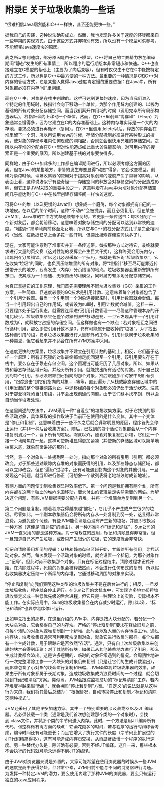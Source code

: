 # 附录E 关于垃圾收集的一些话


“很难相信Java居然能和C++一样快，甚至还能更快一些。”

据我自己的实践，这种说法确实成立。然而，我也发现许多关于速度的怀疑都来自一些早期的实现方式。由于这些方式并非特别有效，所以没有一个模型可供参考，不能解释Java速度快的原因。

我之所以想到速度，部分原因是由于C++模型。C++将自己的主要精力放在编译期间“静态”发生的所有事情上，所以程序的运行期版本非常短小和快速。C++也直接建立在C模型的基础上（主要为了向后兼容），但有时仅仅由于它在C中能按特定的方式工作，所以也是C++中最方便的一种方法。最重要的一种情况是C和C++对内存的管理方式，它是某些人觉得Java速度肯定慢的重要依据：在Java中，所有对象都必须在内存“堆”里创建。

而在C++中，对象是在栈中创建的。这样可达到更快的速度，因为当我们进入一个特定的作用域时，栈指针会向下移动一个单位，为那个作用域内创建的、以栈为基础的所有对象分配存储空间。而当我们离开作用域的时候（调用完毕所有局部构造器后），栈指针会向上移动一个单位。然而，在C++里创建“内存堆”（Heap）对象通常会慢得多，因为它建立在C的内存堆基础上。这种内存堆实际是一个大的内存池，要求必须进行再循环（复用）。在C++里调用delete以后，释放的内存会在堆里留下一个洞，所以再调用new的时候，存储分配机制必须进行某种形式的搜索，使对象的存储与堆内任何现成的洞相配，否则就会很快用光堆的存储空间。之所以内存堆的分配会在C++里对性能造成如此重大的性能影响，对可用内存的搜索正是一个重要的原因。所以创建基于栈的对象要快得多。

同样地，由于C++如此多的工作都在编译期间进行，所以必须考虑这方面的因素。但在Java的某些地方，事情的发生却要显得“动态”得多，它会改变模型。创建对象的时候，垃圾收集器的使用对于提高对象创建的速度产生了显著的影响。从表面上看，这种说法似乎有些奇怪——存储空间的释放会对存储空间的分配造成影响，但它正是JVM采取的重要手段之一，这意味着在Java中为堆对象分配存储空间几乎能达到与C++中在栈里创建存储空间一样快的速度。

可将C++的堆（以及更慢的Java堆）想象成一个庭院，每个对象都拥有自己的一块地皮。在以后的某个时间，这种“不动产”会被抛弃，而且必须复用。但在某些JVM里，Java堆的工作方式却是颇有不同的。它更象一条传送带：每次分配了一个新对象后，都会朝前移动。这意味着对象存储空间的分配可以达到非常快的速度。“堆指针”简单地向前移至处女地，所以它与C++的栈分配方式几乎是完全相同的（当然，在数据记录上会多花一些开销，但要比搜索存储空间快多了）。

现在，大家可能注意到了堆事实并非一条传送带。如按那种方式对待它，最终就要求进行大量的页交换（这对性能的发挥会产生巨大干扰），这样终究会用光内存，出现内存分页错误。所以这儿必须采取一个技巧，那就是著名的“垃圾收集器”。它在收集“垃圾”的同时，也负责压缩堆里的所有对象，将“堆指针”移至尽可能靠近传送带开头的地方，远离发生（内存）分页错误的地点。垃圾收集器会重新安排所有东西，使其成为一个高速、无限自由的堆模型，同时游刃有余地分配存储空间。

为真正掌握它的工作原理，我们首先需要理解不同垃圾收集器（GC）采取的工作方案。一种简单、但速度较慢的GC技术是引用计数。这意味着每个对象都包含了一个引用计数器。每当一个引用同一个对象连接起来时，引用计数器就会增值。每当一个引用超出自己的作用域，或者设为null时，引用计数就会减值。这样一来，只要程序处于运行状态，就需要连续进行引用计数管理——尽管这种管理本身的开销比较少。垃圾收集器会在整个对象列表中移动巡视，一旦它发现其中一个引用计数成为0，就释放它占据的存储空间。但这样做也有一个缺点：若对象相互之间进行循环引用，那么即使引用计数不是0，仍有可能属于应收掉的“垃圾”。为了找出这种自引用的组，要求垃圾收集器进行大量额外的工作。引用计数属于垃圾收集的一种类型，但它看起来并不适合在所有JVM方案中采用。

在速度更快的方案里，垃圾收集并不建立在引用计数的基础上。相反，它们基于这样一个原理：所有非死锁的对象最终都肯定能回溯至一个引用，该引用要么存在于栈中，要么存在于静态存储空间。这个回溯链可能经历了几层对象。所以，如果从栈和静态存储区域开始，并经历所有引用，就能找出所有活动的对象。对于自己找到的每个引用，都必须跟踪到它指向的那个对象，然后跟随那个对象中的所有引用，“跟踪追击”到它们指向的对象……等等，直到遍历了从栈或静态存储区域中的引用发起的整个链接网路为止。中途移经的每个对象都必须仍处于活动状态。注意对于那些特殊的自引用组，并不会出现前述的问题。由于它们根本找不到，所以会自动当作垃圾处理。

在这里阐述的方法中，JVM采用一种“自适应”的垃圾收集方案。对于它找到的那些活动对象，具体采取的操作取决于当前正在使用的是什么变体。其中一个变体是“停止和复制”。这意味着由于一些不久之后就会非常明显的原因，程序首先会停止运行（并非一种后台收集方案）。随后，已找到的每个活动对象都会从一个内存堆复制到另一个，留下所有的垃圾。除此以外，随着对象复制到新堆，它们会一个接一个地聚焦在一起。这样可使新堆显得更加紧凑（并使新的存储区域可以简单地抽离末尾，就象前面讲述的那样）。

当然，将一个对象从一处挪到另一处时，指向那个对象的所有引用（引用）都必须改变。对于那些通过跟踪内存堆的对象而获得的引用，以及那些静态存储区域，都可以立即改变。但在“遍历”过程中，还有可能遇到指向这个对象的其他引用。一旦发现这个问题，就当即进行修正（可想象一个散列表将老地址映射成新地址）。

有两方面的问题使复制收集器显得效率低下。第一个问题是我们拥有两个堆，所有内存都在这两个独立的堆内来回移动，要求付出的管理量是实际需要的两倍。为解决这个问题，有些JVM根据需要分配内存堆，并将一个堆简单地复制到另一个。

第二个问题是复制。随着程序变得越来越“健壮”，它几乎不产生或产生很少的垃圾。尽管如此，一个副本收集器仍会将所有内存从一处复制到另一处，这显得非常浪费。为避免这个问题，有些JVM能侦测是否没有产生新的垃圾，并随即改换另一种方案（这便是“自适应”的缘由）。另一种方案叫作“标记和清除”，Sun公司的JVM一直采用的都是这种方案。对于常规性的应用，标记和清除显得非常慢，但一旦知道自己不产生垃圾，或者只产生很少的垃圾，它的速度就会非常快。

标记和清除采用相同的逻辑：从栈和静态存储区域开始，并跟踪所有引用，寻找活动对象。然而，每次发现一个活动对象的时候，就会设置一个标记，为那个对象作上“记号”。但此时尚不收集那个对象。只有在标记过程结束，清除过程才正式开始。在清除过程中，死锁的对象会被释放然而，不会进行任何形式的复制，所以假若收集器决定压缩一个断续的内存堆，它通过移动周围的对象来实现。

“停止和复制”向我们表明这种类型的垃圾收集并不是在后台进行的；相反，一旦发生垃圾收集，程序就会停止运行。在Sun公司的文档库中，可发现许多地方都将垃圾收集定义成一种低优先级的后台进程，但它只是一种理论上的实验，实际根本不能工作。在实际应用中，Sun的垃圾收集器会在内存减少时运行。除此以外，“标记和清除”也要求程序停止运行。

正如早先指出的那样，在这里介绍的JVM中，内存是按大块分配的。若分配一个大块头对象，它会获得自己的内存块。严格的“停止和复制”要求在释放旧堆之前，将每个活动的对象从源堆复制到一个新堆，此时会涉及大量的内存转换工作。通过内存块，垃圾收集器通常可利用死块复制对象，就象它进行收集时那样。每个块都有一个生成计数，用于跟踪它是否依然“存活”。通常，只有自上次垃圾收集以来创建的块才会得到压缩；对于其他所有块，如果已从其他某些地方进行了引用，那么生成计数都会溢出。这是许多短期的、临时的对象经常遇到的情况。会周期性地进行一次完整清除工作——大块头的对象仍未复制（只是让它们的生成计数溢出），而那些包含了小对象的块会进行复制和压缩。JVM会监视垃圾收集器的效率，如果由于所有对象都属于长期对象，造成垃圾收集成为浪费时间的一个过程，就会切换到“标记和清除”方案。类似地，JVM会跟踪监视成功的“标记与清除”工作，若内存堆变得越来越“散乱”，就会换回“停止和复制”方案。“自定义”的说法就是从这种行为来的，我们将其最后总结为：“根据情况，自动转换停止和复制／标记和清除这两种模式”。

JVM还采用了其他许多加速方案。其中一个特别重要的涉及装载器以及JIT编译器。若必须装载一个类（通常是我们首次想创建那个类的一个对象时），会找到.class文件，并将那个类的字节码送入内存。此时，一个方法是用JIT编译所有代码，但这样做有两方面的缺点：它会花更多的时间，若与程序的运行时间综合考虑，编译时间还有可能更长；而且它增大了执行文件的长度（字节码比扩展过的JIT代码精简得多），这有可能造成内存页交换，从而显著放慢一个程序的执行速度。另一种替代办法是：除非确有必要，否则不经JIT编译。这样一来，那些根本不会执行的代码就可能永远得不到JIT的编译。

由于JVM对浏览器来说是外置的，大家可能希望在使用浏览器的时候从一些JVM的速度提高中获得好处。但非常不幸，JVM目前不能与不同的浏览器进行沟通。为发挥一种特定JVM的潜力，要么使用内建了那种JVM的浏览器，要么只有运行独立的Java应用程序。